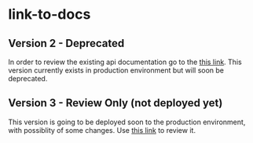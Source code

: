 # link-to-docs

## Version 2 - Deprecated
In order to review the existing api documentation go to the [this link](http://ec2-54-175-164-201.compute-1.amazonaws.com:4180/). This version currently exists in production environment but will soon be deprecated.

## Version 3 - Review Only (not deployed yet)
This version is going to be deployed soon to the production environment, with possiblity of some changes.
Use [this link](http://ec2-54-175-164-201.compute-1.amazonaws.com:4180/v3) to review it.


